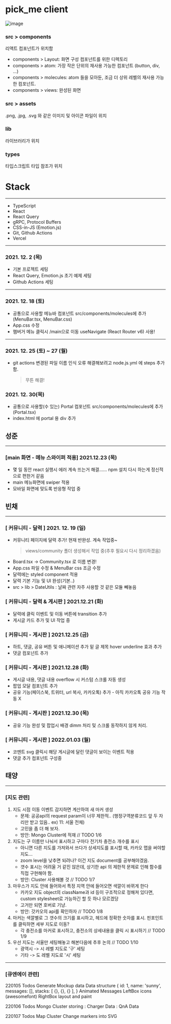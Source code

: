 # pick_me client
![image](https://user-images.githubusercontent.com/58977834/146023520-762d61ff-fb87-4715-8597-93f31110e05e.png)

### src > components
리액트 컴포넌트가 위치함
- components > Layout: 화면 구성 컴포넌트를 위한 디렉토리
- components > atom: 가장 작은 단위의 재사용 가능한 컴포넌트 (button, div, ...)
- components > molecules: atom 들을 모아둔, 조금 더 상위 레벨의 재사용 가능한 컴포넌트.
- components > views: 완성된 화면

### src > assets
.png, .jpg, .svg 와 같은 이미지 및 아이콘 파일이 위치

### lib
라이브러리가 위치

### types
타입스크립트 타입 참조가 위치

# Stack
---
- TypeScript
- React
- React Query
- gRPC, Protocol Buffers
- CSS-in-JS (Emotion.js)
- Git, Github Actions
- Vercel
---

### 2021. 12. 2 (목)
- 기본 프로젝트 세팅
- React Query, Emotion.js 초기 예제 세팅
- Github Actions 세팅
---

### 2021. 12. 18 (토)
- 공통으로 사용할 메뉴바 컴포넌트 src/components/molecules에 추가(MenuBar.tsx, MenuBar.css)
- App.css 수정
- 햄버거 메뉴 클릭시 /main으로 이동 useNavigate (React Router v6) 사용!
---

### 2021. 12. 25 (토) ~ 27 (월)
- git actions 변경된 파일 이름 인식 오류 해결해보려고 node.js.yml 에 steps 추가함.
  > 무튼 해결!

### 2021. 12. 30(목)
- 공통으로 사용할(수 있는) Portal 컴포넌트 src/components/molecules에 추가(Portal.tsx)
- index.html 에 portal 용 div 추가

## 성준
---
### [main 화면 - 메뉴 스와이퍼 적용] 2021.12.23 (목)
- 몇 일 동안 react 실행시 에러 계속 뜨는거 해결...... npm 설치 다시 하는게 정신적으로 편한거 같음
- main 메뉴화면에 swiper 적용
- 모바일 화면에 맞도록 반응형 작업 중

## 빈채
---
### [ 커뮤니티 - 달력 ] 2021. 12. 19 (일)
- 커뮤니티 페이지에 달력 추가! 현재 반완성. 계속 작업중~
    > views/community 폴더 생성해서 작업 중(추후 필요시 다시 정리하겠음)
- Board.tsx -> Community.tsx 로 이름 변경!
- App.css 파일 수정 & MenuBar css 조금 수정
- 달력에는 styled component 적용
- 달력 기본 기능 및 UI 완성(기본..) 
- src > lib > DateUtils : 날짜 관련 자주 사용할 것 같은 모듈 빼놓음

### [ 커뮤니티 - 달력 & 게시판 ] 2021.12.21 (화)
- 달력에 클릭 이벤트 및 이동 버튼에 transition 추가
- 게시글 카드 추가 및 UI 작업 중

### [ 커뮤니티 - 게시판 ] 2021.12.25 (금)
- 하트, 댓글, 공유 버튼 및 애니메이션 추가 밑 글 제목 hover underline 효과 추가
- 댓글 컴포넌트 추가
### [ 커뮤니티 - 게시판 ] 2021.12.28 (화)
- 게시글 내용, 댓글 내용 overflow 시 커스텀 스크롤 자동 생성
- 팝업 모달 컴포넌트 추가
- 공유 기능(페이스북, 트위터, url 복사, 카카오톡) 추가 - 아직 카카오톡 공유 기능 작동 X
### [ 커뮤니티 - 게시판 ] 2021.12.30 (목)
- 공유 기능 완성 및 팝업시 배경 dimm 처리 및 스크롤 동작하지 않게 처리. 

### [ 커뮤니티 - 게시판 ] 2022.01.03 (월)
- 코멘트 svg 클릭시 해당 게시글에 달린 댓글이 보이는 이벤트 적용
- 댓글 추가 컴포넌트 구성중

## 태양
---
### [지도 관련]

1. 지도 시점 이동 이벤트 감지하면 계산하여 새 마커 생성
    - 문제: 공공api의 request param이 너무 제한적.. (행정구역분류코드 앞 두 자리만 받고 있음.. ex) 11: 서울 전체)
    - 고민을 좀 더 해 보자.
    - 방안: Mongo Cluster에 적재 // TODO 1/6
2. 지도는 구 이름만 나눠서 표시하고 구마다 전기차 충전소 개수를 표시
    - 아니면 다른 지도를 가져와서 쓰다가 상세지도를 표시할 때, 카카오 맵을 써야할지도...
    - zoom level을 낮추면 되려나? 이건 지도 document를 공부해야겠음.
    - 갯수 표시는 어려울 거 같진 않은데, 상기한 api 의 제한적 문제로 인해 함수를 직접 구현해야 함.
    - 방안: Cluster 사용해볼 것 // TODO 1/7
3. 마우스가 지도 안에 들어와서 특정 지역 안에 들어오면 색깔이 바뀌게 한다
    - 카카오 지도 object의 className과 id 등이 구조적으로 정해져 있다면, custom stylesheet로 가능하긴 할 듯 하나 모르겠당
    - 고거만 되면 호버로 기냥.
    - 방안: 갓카오의 api를 확인하자 // TODO 1/8
4. 마커는 색깔별로 그 갯수의 크기를 표시하고, 헤드에 정확한 숫자를 표시. 핀포인트를 클릭하면 세부 지도로 이동?
    - 각 충전소를 마커로 표시하고, 충전소의 상세내용을 클릭 시 표시하기 // TODO 1/9
5. 우선 지도는 서울만 세팅해놓고 해본다음에 추후 논의 // TODO 1/10
    - 광역시 -> 시 레벨 지도로 '구' 세팅
    - 기타 -> 도 레벨 지도로 '시' 세팅
---
### [큐엔에이 관련]

220105 Todos
Generate Mockup data
Data structure { id: 1, name: 'sunny', messages: [], stacks: [ {}, {}, {} ], }
Animated Messages
LeftBox icons (awesomefont)
RightBox layout and paint

220106 Todos
Mongo Cluster storing
: Charger Data
: QnA Data

220107 Todos
Map Cluster
Change markers into SVG

